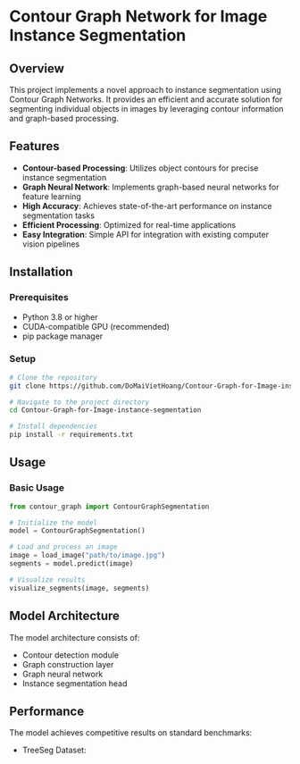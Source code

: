 # Contour Graph Network for Image Instance Segmentation

## Overview

This project implements a novel approach to instance segmentation using Contour Graph Networks. It provides an efficient and accurate solution for segmenting individual objects in images by leveraging contour information and graph-based processing.

## Features

- **Contour-based Processing**: Utilizes object contours for precise instance segmentation
- **Graph Neural Network**: Implements graph-based neural networks for feature learning
- **High Accuracy**: Achieves state-of-the-art performance on instance segmentation tasks
- **Efficient Processing**: Optimized for real-time applications
- **Easy Integration**: Simple API for integration with existing computer vision pipelines

## Installation

### Prerequisites

- Python 3.8 or higher
- CUDA-compatible GPU (recommended)
- pip package manager

### Setup

```bash
# Clone the repository
git clone https://github.com/DoMaiVietHoang/Contour-Graph-for-Image-instance-segmentation.git

# Navigate to the project directory
cd Contour-Graph-for-Image-instance-segmentation

# Install dependencies
pip install -r requirements.txt
```

## Usage

### Basic Usage

```python
from contour_graph import ContourGraphSegmentation

# Initialize the model
model = ContourGraphSegmentation()

# Load and process an image
image = load_image("path/to/image.jpg")
segments = model.predict(image)

# Visualize results
visualize_segments(image, segments)
```



## Model Architecture

The model architecture consists of:
- Contour detection module
- Graph construction layer
- Graph neural network
- Instance segmentation head

## Performance

The model achieves competitive results on standard benchmarks:
- TreeSeg Dataset: 






